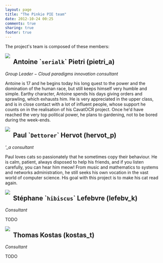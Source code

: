 ```yaml
---
layout: page
title: "The Pinkie PIE team"
date: 2012-10-24 00:25
comments: true
sharing: true
footer: true
---
```


The project's team is composed of these members:

<img style="float:left;margin-right:10px" src="http://i.imgur.com/6i9Xi.jpg" />

## Antoine \``serialk`\` Pietri (pietri\_a)
*Group Leader − Cloud paradigms innovation consultant*

Antoine is 17 and he begins today his long quest to the power and the
domination of the human race, but still keeps himself very humble and simple.
Earthy character, Antoine spends his days giving orders and sprawling, which
exhausts him. He is very appreciated in the upper class, and is in close
contact with a lot of influent people, whose support he counts on in the
realisation of his CavatOCR project. Once he'd have reached the very top
political power, he plans to gardening, not to be bored during the week-ends.


<img style="float:left;margin-right:10px" src="http://dettorer.net/cat_resized.jpg" />

## Paul \``Dettorer`\` Hervot (hervot\_p)
*'_a consultant*

Paul loves cats so passionately that he sometimes copy their behaviour. He is
calm, patient, always disposed to help his friends, and if you listen carefully,
you can hear him meow! From music and mathematics to systems and networks
administration, he still seeks his own vocation in the vast world of computer
science. His goal with this project is to make his cat read again.

<img style="float:left;margin-right:10px" src="http://i.imgur.com/dZuWQ.png" />

## Stéphane \``hibiscus`\` Lefebvre (lefebv\_k)

*Consultant*

TODO


<img style="float:left;margin-right:10px" src="http://i.imgur.com/81ujO.jpg" />

## Thomas Kostas (kostas\_t)

*Consultant*

TODO



